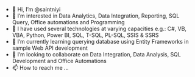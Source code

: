 - 👋 Hi, I’m @saintniyi
- 👀 I’m interested in Data Analytics, Data Integration, Reporting, SQL Query, Office automations and Programming
- 👀 I have used several technologies at varying capacities e.g.: C#, VB, VBA, Python, Power BI, SQL, T-SQL, PL-SQL, SSIS & SSRS
- 🌱 I’m currently learning querying database using Entity Frameworks in sample Web API development
- 💞️ I’m looking to collaborate on Data Integration, Data Analysis, SQL Development and Office Automations
- 📫 How to reach me ...

<!---
saintniyi/saintniyi is a ✨ special ✨ repository because its `README.md` (this file) appears on your GitHub profile.
You can click the Preview link to take a look at your changes.
--->

